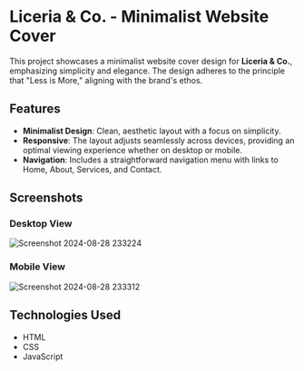 # Liceria & Co. - Minimalist Website Cover

This project showcases a minimalist website cover design for **Liceria & Co.**, emphasizing simplicity and elegance. The design adheres to the principle that "Less is More," aligning with the brand's ethos.

## Features

- **Minimalist Design**: Clean, aesthetic layout with a focus on simplicity.
- **Responsive**: The layout adjusts seamlessly across devices, providing an optimal viewing experience whether on desktop or mobile.
- **Navigation**: Includes a straightforward navigation menu with links to Home, About, Services, and Contact.

## Screenshots

### Desktop View
![Screenshot 2024-08-28 233224](https://github.com/user-attachments/assets/c823f427-8619-4f35-b8e9-acf40e9364fd)


### Mobile View
![Screenshot 2024-08-28 233312](https://github.com/user-attachments/assets/48884caf-d99c-4016-9600-943a9b7e2d8c)


## Technologies Used

- HTML
- CSS
- JavaScript
